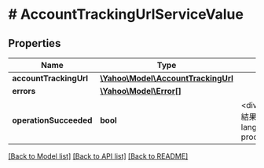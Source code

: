 # # AccountTrackingUrlServiceValue

## Properties

Name | Type | Description | Notes
------------ | ------------- | ------------- | -------------
**accountTrackingUrl** | [**\Yahoo\Model\AccountTrackingUrl**](AccountTrackingUrl.md) |  | [optional] 
**errors** | [**\Yahoo\Model\Error[]**](Error.md) |  | [optional] 
**operationSucceeded** | **bool** | &lt;div lang&#x3D;\&quot;ja\&quot;&gt;処理結果を表示します。&lt;/div&gt;&lt;div lang&#x3D;\&quot;en\&quot;&gt;Displays process result.&lt;/div&gt; | [optional] 

[[Back to Model list]](../../README.md#documentation-for-models) [[Back to API list]](../../README.md#documentation-for-api-endpoints) [[Back to README]](../../README.md)


